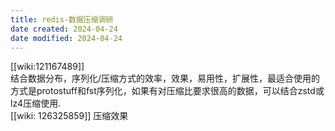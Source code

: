 ```yaml
---
title: redis-数据压缩调研
date created: 2024-04-24
date modified: 2024-04-24
---
```


[[wiki:121167489]]  
结合数据分布，序列化/压缩方式的效率，效果，易用性，扩展性，最适合使用的方式是protostuff和fst序列化，如果有对压缩比要求很高的数据，可以结合zstd或lz4压缩使用.  
[[wiki: 126325859]] 压缩效果
